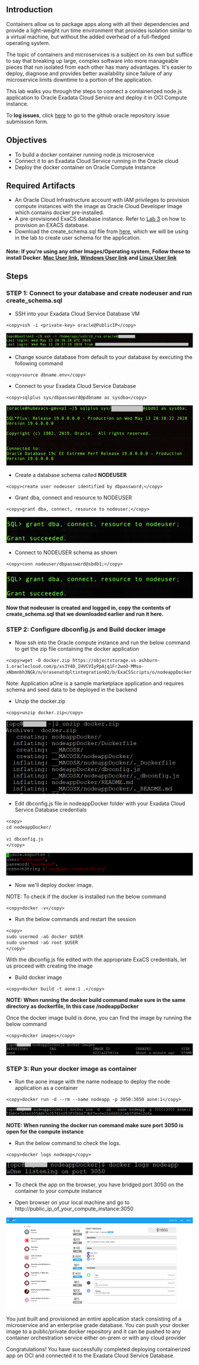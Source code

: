 ## Introduction

Containers allow us to package apps along with all their dependencies and provide a light-weight run time environment that provides isolation similar to a virtual machine, but without the added overhead of a full-fledged operating system.

The topic of containers and microservices is a subject on its own but suffice to say that breaking up large, complex software into more manageable pieces that run isolated from each other has many advantages. It's easier to deploy, diagnose and provides better availability since failure of any microservice limits downtime to a portion of the application.

This lab walks you through the steps to connect a containerized node.js application to Oracle Exadata Cloud Service and deploy it in OCI Compute instance.



To **log issues**, click [here](https://github.com/oracle/learning-library/issues/new) to go to the github oracle repository issue submission form.

## Objectives

- To build a docker container running node.js microservice
- Connect it to an Exadata Cloud Service running in the Oracle cloud
- Deploy the docker container on Oracle Compute Instance

## Required Artifacts

-   An Oracle Cloud Infrastructure account with IAM privileges to provision compute instances with the image as Oracle Cloud Developer Image which contains docker pre-installed.
- A pre-provisioned ExaCS database instance. Refer to [Lab 3](?lab=lab-3-provision-databases-on-exadata-cloud) on how to provision an EXACS database.
- Download the create_schema.sql file from  [here](https://objectstorage.us-ashburn-1.oraclecloud.com/p/ujyJptO8HTA9iz1owwsPB0Q9wC21mJsB2dd6VCoOW_E/n/orasenatdpltintegration02/b/ExaCSScripts/o/create_schema.sql), which we will be using in the lab to create user schema for the application.
#### Note: If you're using any other Images/Operating system, Follow these to install Docker. [Mac User link](https://docs.docker.com/docker-for-mac/install/), [Windows User link](https://docs.docker.com/docker-for-windows/install/) and [Linux User link](https://docs.docker.com/engine/install/)

## Steps

### **STEP 1: Connect to your database and create nodeuser and run create_schema.sql**


- SSH into your Exadata Cloud Service Database VM

```
<copy>ssh -i <private-key> oracle@PublicIP</copy>
```

![](./images/dockerApp/ssh_into_exadata.png " ") 

- Change source database from default to your database by executing the following command

```
<copy>source dbname.env</copy>
```

- Connect to your Exadata Cloud Service Database

```
<copy>sqlplus sys/dbpassword@pdbname as sysdba</copy>
```

![](./images/dockerApp/sqlplus_to_db.png " ") 

- Create a database schema called **NODEUSER**

```
<copy>create user nodeuser identified by dbpassword;</copy>
```

- Grant dba, connect and resource to NODEUSER

```
<copy>grant dba, connect, resource to nodeuser;</copy>
```

![](./images/dockerApp/grant_permission_nodeuser.png " ")

- Connect to NODEUSER schema as shown

```
<copy>conn nodeuser/dbpassword@sbdb1;</copy>
```
 
![](./images/dockerApp/grant_permission_nodeuser.png " ") 

**Now that nodeuser is created and logged in, copy the contents of create_schema.sql that we downloaded earlier and run it here.**

### **STEP 2: Configure dbconfig.js and Build docker image**

- Now ssh into the Oracle compute instance and run the below command to get the zip file containing the docker application

```
<copy>wget -O docker.zip https://objectstorage.us-ashburn-1.oraclecloud.com/p/xs3Y4D_IHVCVIyPpAjq1Fr2woO-MMso-xNbmnbh3NGk/n/orasenatdpltintegration02/b/ExaCSScripts/o/nodeappDocker.zip</copy>
```

Note: Application aOne is a sample marketplace application and requires schema and seed data to be deployed in the backend


- Unzip the docker.zip

```
<copy>unzip docker.zip</copy>
```

![](./images/dockerApp/unzip.png " ") 

- Edit dbconfig.js file in nodeappDocker folder with your Exadata Cloud Service Database credentials

```
<copy>
cd nodeappDocker/

vi dbconfig.js
</copy>
```


![](./images/dockerApp/dbconfig.png " ") 

- Now we'll deploy docker image.

NOTE: To check if the docker is installed run the below command

```
<copy>docker -v</copy>
```

- Run the below commands and restart the session

```
<copy>
sudo usermod -aG docker $USER
sudo usermod -aG root $USER
</copy>
```

With the dbconfig.js file edited with the appropriate ExaCS credentials, let us proceed with creating the image

- Build docker image 
```
<copy>docker build -t aone:1 .</copy>
```
**NOTE: When running the docker build command make sure in the same directory as dockerfile, In this case /nodeappDocker**

Once the docker image build is done, you can find the image by running the below command
```
<copy>docker images</copy>
```
 
![](./images/dockerApp/docker_images.png " ") 

### **STEP 3: Run your docker image as container**

- Run the aone image with the name nodeapp to deploy the node application as a container

```
<copy>docker run -d --rm --name nodeapp -p 3050:3050 aone:1</copy>
```

![](./images/dockerApp/docker_run.png " ") 

**NOTE: When running the docker run command make sure port 3050 is open for the compute instance**

- Run the below command to check the logs. 

```
<copy>docker logs nodeapp</copy>
```
 
![](./images/dockerApp/docker_logs.png " ")

- To check the app on the browser, you have bridged port 3050 on the container to your compute instance

- Open browser on your local machine and go to http://public_ip_of_your_compute_instance:3050

![](./images/dockerApp/nodeapp.png)

You just built and provisioned an entire application stack consisting of a microservice and an enterprise grade database. You can push your docker image to a public/private docker repository and it can be pushed to any container orchestration service either on-prem or with any cloud provider

Congratulations! You have successfully completed deploying containerized app on OCI and connected it to the Exadata Cloud Service Database
